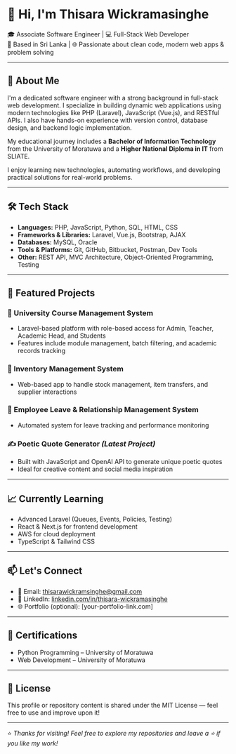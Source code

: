 # 👋 Hi, I'm Thisara Wickramasinghe

🎓 Associate Software Engineer | 💻 Full-Stack Web Developer  
📍 Based in Sri Lanka | 🌐 Passionate about clean code, modern web apps & problem solving

---

## 🚀 About Me

I'm a dedicated software engineer with a strong background in full-stack web development. I specialize in building dynamic web applications using modern technologies like PHP (Laravel), JavaScript (Vue.js), and RESTful APIs. I also have hands-on experience with version control, database design, and backend logic implementation.

My educational journey includes a **Bachelor of Information Technology** from the University of Moratuwa and a **Higher National Diploma in IT** from SLIATE.

I enjoy learning new technologies, automating workflows, and developing practical solutions for real-world problems.

---

## 🛠️ Tech Stack

- **Languages:** PHP, JavaScript, Python, SQL, HTML, CSS
- **Frameworks & Libraries:** Laravel, Vue.js, Bootstrap, AJAX
- **Databases:** MySQL, Oracle
- **Tools & Platforms:** Git, GitHub, Bitbucket, Postman, Dev Tools
- **Other:** REST API, MVC Architecture, Object-Oriented Programming, Testing

---

## 📌 Featured Projects

### 🌿 University Course Management System
- Laravel-based platform with role-based access for Admin, Teacher, Academic Head, and Students
- Features include module management, batch filtering, and academic records tracking

### 🛒 Inventory Management System
- Web-based app to handle stock management, item transfers, and supplier interactions

### 📅 Employee Leave & Relationship Management System
- Automated system for leave tracking and performance monitoring

### ✍️ Poetic Quote Generator *(Latest Project)*
- Built with JavaScript and OpenAI API to generate unique poetic quotes
- Ideal for creative content and social media inspiration

---

## 📈 Currently Learning

- Advanced Laravel (Queues, Events, Policies, Testing)
- React & Next.js for frontend development
- AWS for cloud deployment
- TypeScript & Tailwind CSS

---

## 📫 Let's Connect

- 📧 Email: thisarawickramsinghe@gmail.com  
- 💼 LinkedIn: [linkedin.com/in/thisara-wickramasinghe](https://www.linkedin.com/in/thisara-wickramasinghe)  
- 🌐 Portfolio (optional): [your-portfolio-link.com]

---

## 📝 Certifications

- Python Programming – University of Moratuwa
- Web Development – University of Moratuwa

---

## 📃 License

This profile or repository content is shared under the MIT License — feel free to use and improve upon it!

---

⭐ *Thanks for visiting! Feel free to explore my repositories and leave a ⭐ if you like my work!*
